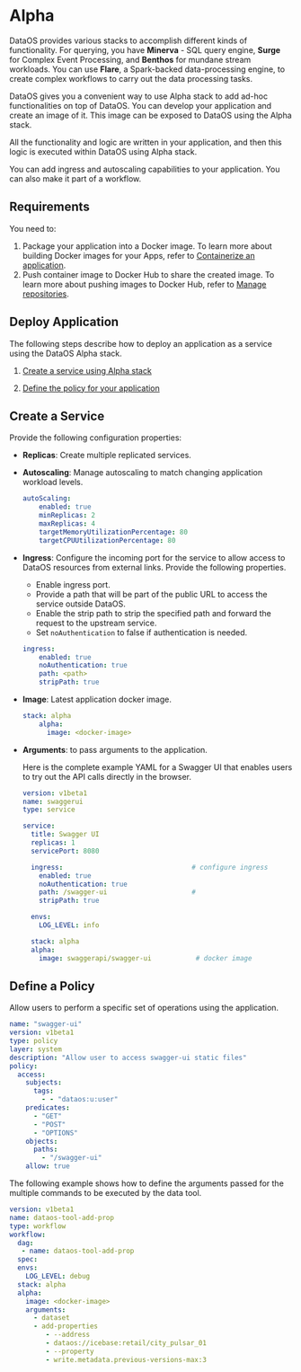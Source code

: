 # **Alpha**

DataOS provides various stacks to accomplish different kinds of functionality. For querying, you have **Minerva** - SQL query engine, **Surge** for Complex Event Processing, and **Benthos** for mundane stream workloads. You can use **Flare**, a Spark-backed data-processing engine, to create complex workflows to carry out the data processing tasks.

DataOS gives you a convenient way to use Alpha stack to add ad-hoc functionalities on top of DataOS. You can develop your application and create an image of it. This image can be exposed to DataOS using the Alpha stack.

All the functionality and logic are written in your application, and then this logic is executed within DataOS using Alpha stack.

You can add ingress and autoscaling capabilities to your application. You can also make it part of a workflow.

## **Requirements**

You need to:

1. Package your application into a Docker image. To learn more about building Docker images for your Apps, refer to [Containerize an application](https://docs.docker.com/get-started/02_our_app/).
2. Push container image to Docker Hub to share the created image. To learn more about pushing images to Docker Hub, refer to [Manage repositories](https://docs.docker.com/docker-hub/repos/#:~:text=To%20push%20an%20image%20to,docs%2Fbase%3Atesting%20).

## **Deploy Application**

The following steps describe how to deploy an application as a service using the DataOS Alpha stack.

1. [Create a service using Alpha stack](Alpha.md)

2. [Define the policy for your application](Alpha.md)

## **Create a Service**

Provide the following configuration properties:

- **Replicas**: Create multiple replicated services.
- **Autoscaling**: Manage autoscaling to match changing application workload levels.

    ```yaml
    autoScaling:
        enabled: true
        minReplicas: 2
        maxReplicas: 4
        targetMemoryUtilizationPercentage: 80
        targetCPUUtilizationPercentage: 80
    ```

- **Ingress**: Configure the incoming port for the service to allow access to DataOS resources from external links. Provide the following properties.
    - Enable ingress port.
    - Provide a path that will be part of the public URL to access the service outside DataOS.
    - Enable the strip path to strip the specified path and forward the request to the upstream service.
    - Set `noAuthentication` to false if authentication is needed.

    ```yaml
    ingress:
        enabled: true
        noAuthentication: true
        path: <path>                  
        stripPath: true
    ```

- **Image**: Latest application docker image.

    ```yaml
    stack: alpha
        alpha:
          image: <docker-image>
    ```

- **Arguments**: to pass arguments to the application.

  Here is the complete example YAML for a Swagger UI that enables users to try out the API calls directly in the browser.

    ```yaml
    version: v1beta1
    name: swaggerui
    type: service

    service:
      title: Swagger UI
      replicas: 1
      servicePort: 8080

      ingress:                                # configure ingress
        enabled: true
        noAuthentication: true
        path: /swagger-ui                     # 
        stripPath: true

      envs:
        LOG_LEVEL: info

      stack: alpha
      alpha:
        image: swaggerapi/swagger-ui           # docker image
    ```

## **Define a Policy**

Allow users to perform a specific set of operations using the application.

```yaml
name: "swagger-ui"
version: v1beta1
type: policy
layer: system
description: "Allow user to access swagger-ui static files"
policy:
  access:
    subjects:
      tags:
        - - "dataos:u:user"                 
    predicates:             
      - "GET"
      - "POST"
      - "OPTIONS"
    objects:
      paths:
        - "/swagger-ui"
    allow: true
```

The following example shows how to define the arguments passed for the multiple commands to be executed by the data tool.

```yaml
version: v1beta1
name: dataos-tool-add-prop
type: workflow
workflow:
  dag:
   - name: dataos-tool-add-prop
  spec:
  envs:
    LOG_LEVEL: debug
  stack: alpha
  alpha:
    image: <docker-image>
    arguments:
      - dataset
      - add-properties
         - --address
         - dataos://icebase:retail/city_pulsar_01
         - --property
         - write.metadata.previous-versions-max:3
```